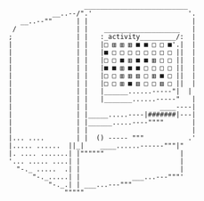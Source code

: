                        __________________________
               __..--/".'                        '.
       __..--""      | |                          |
     /               | |    ___________________   |
    ;                | |   :_activity_________/:  |
    |                | |   |□ ▥ ▥ ▥ ■ ■ □ □ ■'.|  |
    |                | |   |■ □ □ □ □ □ □ □ □ ||  |
    |                | |   |□ □ ■ ▥ ■ ■ ▥ □ □ ||  |
    |                | |   |■ ■ ▥ ■ ■ □ □ □ □ ||  |
    |                | |   |□ □ ▥ ▥ ▥ □ ▥ ■ □ ||  |
    |                | |   |□ □ ▥ ■ ▥ □ □ ▥ □ ||  |
    |                | |   |______......-----"|  |
    |                | |   |_______......-----"   |
    |                | |                  ____----|
    |                | |_____.....----|#######|---|
    |                | |______.....----""""       |
    |                | |                          |
    |... ....        | |  () ----- """           .'
    |..... ......  ||_|    ____......------"""|"
    |. .... .......| |""""""                   |
    '... ..... ....| |                         |
      "-._ .....  .| |                         |
          "-._.....| |             ___...---"""'
              "-._.| | ___...---"""
                  """""
